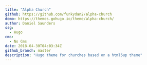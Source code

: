 ```yaml
---
title: "Alpha Church"
github: https://github.com/funkydan2/alpha-church
demo: https://themes.gohugo.io/theme/alpha-church/
author: Daniel Saunders
ssg:
  - Hugo
cms:
  - No Cms
date: 2018-04-30T04:03:34Z
github_branch: master
description: "Hugo theme for churches based on a html5up theme"
---
```

